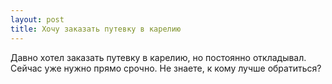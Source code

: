 ```yaml
---
layout: post 
title: Хочу заказать путевку в карелию 
--- 
```

Давно хотел заказать путевку в карелию, но постоянно откладывал. Сейчас уже нужно прямо срочно. Не знаете, к кому лучше обратиться?